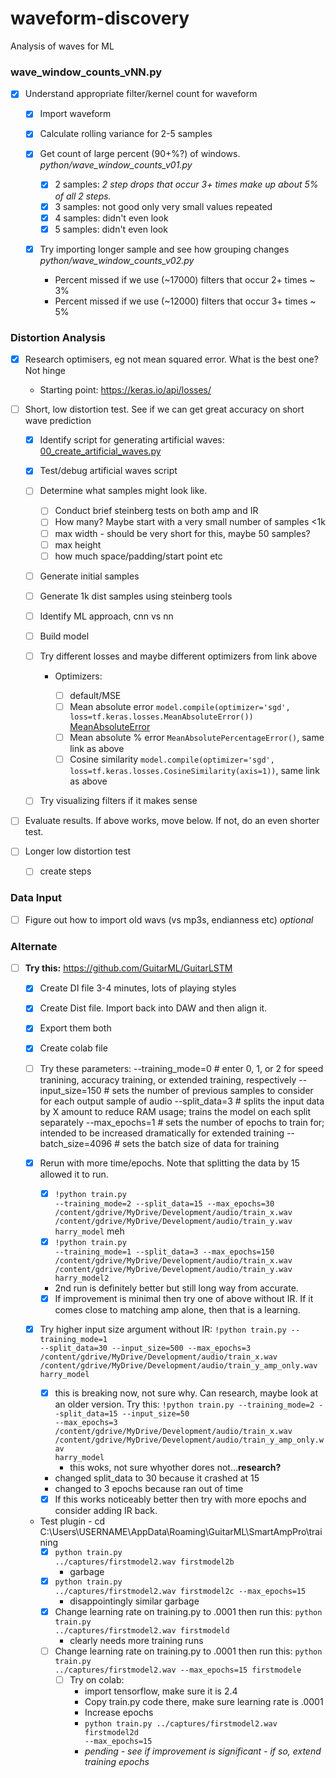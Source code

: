 # waveform-discovery

Analysis of waves for ML

### wave_window_counts_vNN.py

-   [x] Understand appropriate filter/kernel count for waveform

    -   [x] Import waveform

    -   [x] Calculate rolling variance for 2-5 samples

    -   [x] Get count of large percent (90+%?) of windows. *python/wave_window_counts_v01.py*

        -   [x] 2 samples: *2 step drops that occur 3+ times make up about 5% of all 2 steps.*
        -   [x] 3 samples: not good only very small values repeated
        -   [x] 4 samples: didn't even look
        -   [x] 5 samples: didn't even look

    -   [x] Try importing longer sample and see how grouping changes *python/wave_window_counts_v02.py*

        -   Percent missed if we use (\~17000) filters that occur 2+ times \~ 3%
        -   Percent missed if we use (\~12000) filters that occur 3+ times \~ 5%

### Distortion Analysis

-   [x] Research optimisers, eg not mean squared error. What is the best one? Not hinge

    -   Starting point: <https://keras.io/api/losses/>

-   [ ] Short, low distortion test. See if we can get great accuracy on short wave prediction

    -   [x] Identify script for generating artificial waves: [00_create_artificial_waves.py](https://github.com/harryahlas/flayer/blob/master/00_create_artificial_waves.py)

    -   [x] Test/debug artificial waves script

    -   [ ] Determine what samples might look like.

        -   [ ] Conduct brief steinberg tests on both amp and IR
        -   [ ] How many? Maybe start with a very small number of samples \<1k
        -   [ ] max width - should be very short for this, maybe 50 samples?
        -   [ ] max height
        -   [ ] how much space/padding/start point etc

    -   [ ] Generate initial samples

    -   [ ] Generate 1k dist samples using steinberg tools

    -   [ ] Identify ML approach, cnn vs nn

    -   [ ] Build model

    -   [ ] Try different losses and maybe different optimizers from link above

        -   Optimizers:

            -   [ ] default/MSE
            -   [ ] Mean absolute error <code>model.compile(optimizer='sgd', loss=tf.keras.losses.MeanAbsoluteError())</code> [MeanAbsoluteError](https://keras.io/api/losses/regression_losses/#meanabsoluteerror-class)
            -   [ ] Mean absolute % error <code>MeanAbsolutePercentageError()</code>, same link as above
            -   [ ] Cosine similarity <code>model.compile(optimizer='sgd', loss=tf.keras.losses.CosineSimilarity(axis=1))</code>, same link as above

    -   [ ] Try visualizing filters if it makes sense

-   [ ] Evaluate results. If above works, move below. If not, do an even shorter test.

-   [ ] Longer low distortion test

    -   [ ] create steps

### Data Input

-   [ ] Figure out how to import old wavs (vs mp3s, endianness etc) *optional*

### Alternate

-   [ ] **Try this:** <https://github.com/GuitarML/GuitarLSTM>

    -   [x] Create DI file 3-4 minutes, lots of playing styles

    -   [x] Create Dist file. Import back into DAW and then align it.

    -   [x] Export them both

    -   [x] Create colab file

    -   [ ] Try these parameters: --training_mode=0 \# enter 0, 1, or 2 for speed tranining, accuracy training, or extended training, respectively --input_size=150 \# sets the number of previous samples to consider for each output sample of audio --split_data=3 \# splits the input data by X amount to reduce RAM usage; trains the model on each split separately --max_epochs=1 \# sets the number of epochs to train for; intended to be increased dramatically for extended training --batch_size=4096 \# sets the batch size of data for training

    -   [x] Rerun with more time/epochs. Note that splitting the data by 15 allowed it to run.

        -   [x] <code>!python train.py --training_mode=2 --split_data=15 --max_epochs=30 /content/gdrive/MyDrive/Development/audio/train_x.wav /content/gdrive/MyDrive/Development/audio/train_y.wav harry_model</code> meh
        -   [x] <code>!python train.py --training_mode=1 --split_data=3 --max_epochs=150 /content/gdrive/MyDrive/Development/audio/train_x.wav /content/gdrive/MyDrive/Development/audio/train_y.wav harry_model2</code>
        -   2nd run is definitely better but still long way from accurate.
        -   [x] If improvement is minimal then try one of above without IR. If it comes close to matching amp alone, then that is a learning.

    -   [x] Try higher input size argument without IR: <code>!python train.py --training_mode=1 --split_data=30 --input_size=500 --max_epochs=3 /content/gdrive/MyDrive/Development/audio/train_x.wav /content/gdrive/MyDrive/Development/audio/train_y\_amp_only.wav harry_model</code>
        - [x] this is breaking now, not sure why. Can research, maybe look at an older version. Try this: <code>!python train.py --training_mode=2 --split_data=15 --input_size=50 --max_epochs=3 /content/gdrive/MyDrive/Development/audio/train_x.wav /content/gdrive/MyDrive/Development/audio/train_y_amp_only.wav harry_model</code> 
            - this woks, not sure whyother dores not...**research?**
        -   changed split_data to 30 because it crashed at 15
        -   changed to 3 epochs because ran out of time
        -   [x] If this works noticeably better then try with more epochs and consider adding IR back.
    -   Test plugin - cd C:\Users\USERNAME\AppData\Roaming\GuitarML\SmartAmpPro\training
        -   [x] <code>python train.py ../captures/firstmodel2.wav firstmodel2b</code>
            - garbage
        -   [x] <code>python train.py ../captures/firstmodel2.wav firstmodel2c --max_epochs=15</code>
            - disappointingly similar garbage   
        -   [x] Change learning rate on training.py to .0001 then run this: <code>python train.py ../captures/firstmodel2.wav firstmodeld</code>
            - clearly needs more training runs      
        -   [ ] Change learning rate on training.py to .0001 then run this: <code>python train.py ../captures/firstmodel2.wav --max_epochs=15 firstmodele</code>
            -   [ ] Try on colab:
                - import tensorflow, make sure it is 2.4
                - Copy train.py code there, make sure learning rate is .0001
                - Increase epochs
                -   <code>python train.py ../captures/firstmodel2.wav firstmodel2d --max_epochs=15</code>
                - *pending - see if improvement is significant - if so, extend training epochs*   

